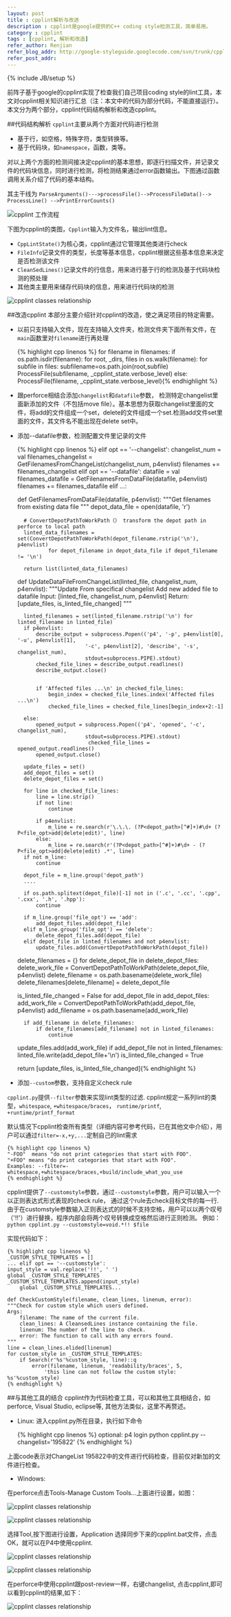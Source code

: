 ```yaml
---
layout: post
title : cpplint解析与改进
description : cpplint是google提供的C++ coding style检测工具，简单易用。
category : cpplint
tags : [cpplint, 解析和改造]
refer_author: Renjian
refer_blog_addr: http://google-styleguide.googlecode.com/svn/trunk/cpplint/cpplint.py
refer_post_addr: 
---
```

{% include JB/setup %}

前阵子基于google的cpplint实现了检查我们自己项目coding style的lint工具，本文对cpplint相关知识进行汇总（注：本文中的代码为部分代码，不能直接运行）。
本文分为两个部分，cpplint代码结构解析和改造cpplint。


##代码结构解析
`cpplint`主要从两个方面对代码进行检测
* 基于行，如空格，特殊字符，类型转换等。
* 基于代码块，如`namespace`，函数，类等。

对以上两个方面的检测间接决定cpplint的基本思想，即逐行扫描文件，并记录文件的代码块信息，同时进行检测，将检测结果通过error函数输出。下图通过函数调用关系介绍了代码的基本结构。

其主干线为
    `ParseArguments()--->processFile()-->ProcessFileData()--> ProcessLine() -->PrintErrorCounts() `

![cpplint 工作流程](/assets/image/cpplintfunction.png)


下图为cpplint的类图，`Cpplint`输入为文件名，输出lint信息。

* `CppLintState()`为核心类，cpplint通过它管理其他类进行check
* `FileInfo`记录文件的类型，长度等基本信息，cpplint根据这些基本信息来决定是否检测该文件
* `CleanSedLines()`记录文件的行信息，用来进行基于行的检测及基于代码块检测的预处理
* 其他类主要用来储存代码块的信息，用来进行代码块的检测

![cpplint classes relationship](/assets/image/cpplintclass.jpg)

##改造cpplint
本部分主要介绍针对cpplint的改造，使之满足项目的特定需要。

* 以前只支持输入文件，现在支持输入文件夹，检测文件夹下面所有文件，在`main`函数里对`filename`进行再处理
    
    {% highlight cpp linenos %}
    for filename in filenames:
    if os.path.isdir(filename):
      for root, _dirs, files in os.walk(filename):
        for subfile in files:
          subfilename=os.path.join(root,subfile)
          ProcessFile(subfilename, _cpplint_state.verbose_level)
    else:
      ProcessFile(filename, _cpplint_state.verbose_level){% endhighlight %}

* 跟perforce相结合添加`changelist`和`datafile`参数，
检测特定changelist里面新添加的文件（不包括move file）。基本思想为获取changelist里面的文件，将add的文件组成一个set，delete的文件组成一个set.检测add文件set里面的文件，其文件名不能出现在delete set中。

* 添加--datafile参数，检测配置文件里记录的文件

    {% highlight cpp linenos %}
    elif opt == '--changelist':
      changelist_num = val
      filenames_changelist = GetFilenamesFromChangeList(changelist_num, p4envlist)
      filenames += filenames_changelist
    elif opt == '--datafile':
      datafile = val
      filenames_datafile = GetFilenamesFromDataFile(datafile, p4envlist)
      filenames += filenames_datafile
    elif ...:


    def GetFilenamesFromDataFile(datafile, p4envlist):
    """Get filenames from existing data file
    """
        depot_data_file = open(datafile, 'r')


        # ConvertDepotPathToWorkPath（） transform the depot path in perforce to local path
        linted_data_filenames = set(ConvertDepotPathToWorkPath(depot_filename.rstrip('\n'), p4envlist) 
                for depot_filename in depot_data_file if depot_filename != '\n')
    
        return list(linted_data_filenames)


    def UpdateDataFileFromChangeList(linted_file, changelist_num, p4envlist):
    """Update From specifical changelist
        Add new added file to datafile
        Input: [linted_file, changelist_num, p4envlist]
        Return: [update_files, is_linted_file_changed]
    """

        linted_filenames = set(linted_filename.rstrip('\n') for linted_filename in linted_file)
        if p4envlist:
            describe_output = subprocess.Popen(('p4', '-p', p4envlist[0], '-u', p4envlist[1],
                            '-c', p4envlist[2], 'describe', '-s', changelist_num),
                            stdout=subprocess.PIPE).stdout)
            checked_file_lines = describe_output.readlines()
            describe_output.close()


            if 'Affected files ...\n' in checked_file_lines:
                begin_index = checked_file_lines.index('Affected files ...\n')
                checked_file_lines = checked_file_lines[begin_index+2:-1]

        else:
            opened_output = subprocess.Popen(('p4', 'opened', '-c', changelist_num),
                            stdout=subprocess.PIPE).stdout)
                             checked_file_lines = opened_output.readlines()
            opened_output.close()

        update_files = set()
        add_depot_files = set()
        delete_depot_files = set()

        for line in checked_file_lines:
            line = line.strip()
            if not line:
                continue

            if p4envlist:
                m_line = re.search(r'\.\.\. (?P<depot_path>[^#]+)#\d+ (?P<file_opt>add|delete|edit)', line)
            else:
                m_line = re.search(r'(?P<depot_path>[^#]+)#\d+ - (?P<file_opt>add|delete|edit) .*', line)
        if not m_line:
            continue

        depot_file = m_line.group('depot_path')
        ....

        if os.path.splitext(depot_file)[-1] not in ('.c', '.cc', '.cpp', '.cxx', '.h', '.hpp'):
            continue

        if m_line.group('file_opt') == 'add':
            add_depot_files.add(depot_file)
        elif m_line.group('file_opt') == 'delete':
            delete_depot_files.add(depot_file)
        elif depot_file in linted_filenames and not p4envlist:
            update_files.add(ConvertDepotPathToWorkPath(depot_file))

    delete_filenames = {}
    for delete_depot_file in delete_depot_files:
        delete_work_file = ConvertDepotPathToWorkPath(delete_depot_file, p4envlist)
        delete_filename = os.path.basename(delete_work_file)
        delete_filenames[delete_filename] = delete_depot_file

    is_linted_file_changed = False
    for add_depot_file in add_depot_files:
        add_work_file = ConvertDepotPathToWorkPath(add_depot_file, p4envlist)
        add_filename = os.path.basename(add_work_file) 

        if add_filename in delete_filenames:
            if delete_filenames[add_filename] not in linted_filenames:
                continue

    update_files.add(add_work_file)
    if add_depot_file not in linted_filenames:
        linted_file.write(add_depot_file+'\n')
        is_linted_file_changed = True

    return [update_files, is_linted_file_changed]{% endhighlight %}


* 添加`--custom`参数，支持自定义check rule

`cpplint.py`提供`--filter`参数来实现lint类型的过滤.
cpplint规定一系列lint的类型，`whitespace`, `+whitespace/braces`， `runtime/printf`, `+runtime/printf_format`

默认情况下cpplint检查所有类型（详细内容可参考代码，已在其他文中介绍），用户可以通过`filter=-x,+y,...`定制自己的lint需求

    {% highlight cpp linenos %}
    "-FOO"  means "do not print categories that start with FOO".
    "+FOO" means "do print categories that start with FOO".
    Examples: --filter=-whitespace,+whitespace/braces,+build/include_what_you_use
    {% endhighlight %}


 cpplint提供了`--customstyle`参数，通过`--customstyle`参数，用户可以输入一个以正则表达式形式表现的check rule， 通过这个rule去check目标文件的每一行.
 由于在customstyle参数输入正则表达式的时候不支持空格，用户可以以两个叹号（'!!'）进行替换，程序内部会将两个叹号转换成空格然后进行正则检测。
 例如：
    `python cpplint.py --customstyle=void.*!! $file`

 实现代码如下：

    {% highlight cpp linenos %}
    _CUSTOM_STYLE_TEMPLATES = []
    ... elif opt == '--customstyle':
    input_style = val.replace('!!', ' ')
    global _CUSTOM_STYLE_TEMPLATES
    _CUSTOM_STYLE_TEMPLATES.append(input_style)
        global _CUSTOM_STYLE_TEMPLATES...

    def CheckCustomStyle(filename, clean_lines, linenum, error):
    """Check for custom style which users defined.
    Args:
        filename: The name of the current file.
        clean_lines: A CleansedLines instance containing the file.
        linenum: The number of the line to check.
        error: The function to call with any errors found.
    """
    line = clean_lines.elided[linenum]
    for custom_style in _CUSTOM_STYLE_TEMPLATES:
        if Search(r'%s'%custom_style, line)::q
            error(filename, linenum, 'readability/braces', 5,
                'this line can not follow the custom style: %s'%custom_style)
    {% endhighlight %}

##与其他工具的结合
cpplint作为代码检查工具，可以和其他工具相结合，如perforce, Visual Studio, eclipse等, 
其他方法类似，这里不再赘述。


* Linux:
进入cpplint.py所在目录，执行如下命令

    {% highlight cpp linenos %}
    optional: p4 login
    python cpplint.py --changelist='195822'
    {% endhighlight %}

上面code表示对ChangeList 195822中的文件进行代码检查，目前仅对新加的文件进行检查。

* Windows:

在perforce点击Tools-Manage Custom Tools...上面进行设置，如图：

![cpplint classes relationship](/assets/image/wino.jpg)

![cpplint classes relationship](/assets/image/wint.png)

选择Tool,按下图进行设置，Application 选择同步下来的cpplint.bat文件，点击OK，就可以在P4中使用cpplint.

![cpplint classes relationship](/assets/image/winth.jpg)

![cpplint classes relationship](/assets/image/winf.png)

在perforce中使用cpplint跟post-review一样，右键changelist, 点击cpplint,即可以看到cpplint的结果,如下：

![cpplint classes relationship](/assets/image/winfi.png)
